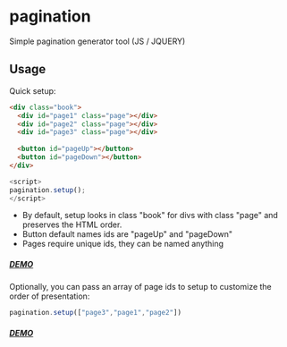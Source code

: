 # pagination
Simple pagination generator tool (JS / JQUERY)

## Usage
Quick setup:
```HTML
<div class="book">
  <div id="page1" class="page"></div>
  <div id="page2" class="page"></div>
  <div id="page3" class="page"></div>
 
  <button id="pageUp"></button>
  <button id="pageDown"></button>
</div>
```

```javascript
<script>
pagination.setup();
</script>
```
- By default, setup looks in class "book" for divs with class "page" and preserves the HTML order. 
- Button default names ids are "pageUp" and "pageDown"
- Pages require unique ids, they can be named anything

##### [DEMO](https://nbrosowsky.github.io/pagination/demo.html)

Optionally, you can pass an array of page ids to setup to customize the order of presentation:

```javascript
pagination.setup(["page3","page1","page2"])
```
##### [DEMO](https://nbrosowsky.github.io/pagination/randomOrder-demo.html)

